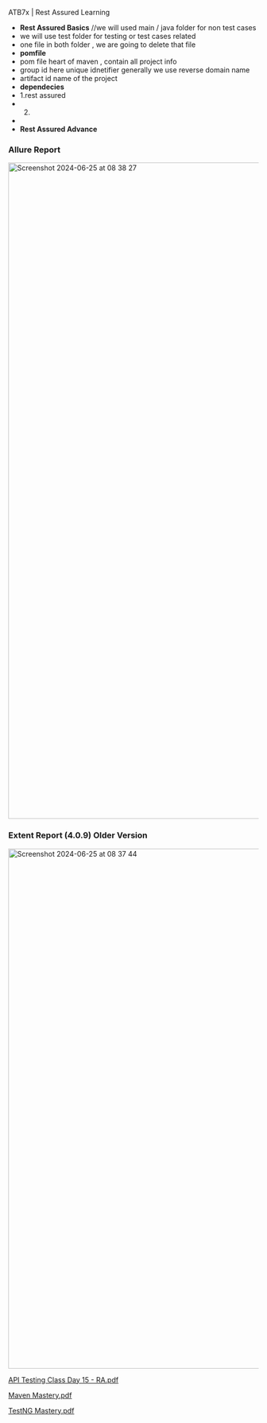 ATB7x | Rest Assured Learning

- **Rest Assured Basics**
//we will used main / java folder for non test cases
- we will use test folder for testing or test cases related
- one file in both folder , we are going to delete that file
- **pomfile**
- pom file heart of maven , contain all project info
- group id here unique idnetifier generally we use reverse domain name
- artifact id name of the project  
- **dependecies**
- 1.rest assured
- 2.
- 
- **Rest Assured Advance**




### Allure Report

<img width="1320" alt="Screenshot 2024-06-25 at 08 38 27" src="https://github.com/PramodDutta/ATB6xRestAssuredLearnin/assets/1409610/ecd6aabd-d937-4d0d-b98e-2541d21e5686">




### Extent Report (4.0.9) Older Version

<img width="1046" alt="Screenshot 2024-06-25 at 08 37 44" src="https://github.com/PramodDutta/ATB6xRestAssuredLearnin/assets/1409610/2f2dbc4f-8bdb-4b35-afdd-c405b7d80d10">




[API Testing Class Day 15 - RA.pdf](https://github.com/user-attachments/files/15879751/API.Testing.Class.Day.15.-.RA.pdf)



[Maven Mastery.pdf](https://github.com/user-attachments/files/15879753/Maven.Mastery.pdf)


[TestNG Mastery.pdf](https://github.com/user-attachments/files/15907774/TestNG.Mastery.pdf)